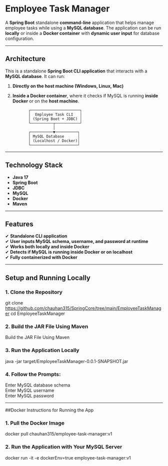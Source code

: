 # Employee Task Manager

A **Spring Boot** standalone **command-line** application that helps manage employee tasks while using a **MySQL database**. The application can be run **locally** or inside a **Docker container** with **dynamic user input** for database configuration.

---

## Architecture

This is a standalone **Spring Boot CLI application** that interacts with a **MySQL database**. It can run:
1. **Directly on the host machine (Windows, Linux, Mac)**
2. **Inside a Docker container**, where it checks if MySQL is running **inside Docker** or on the **host machine**.

              ┌──────────────────────┐
              │  Employee Task CLI   │
              │ (Spring Boot + JDBC) │
              └──────────┬───────────┘
                         │
              ┌──────────▼──────────┐
              │ MySQL Database      │
              │ (Localhost / Docker)│
              └─────────────────────┘


---

## Technology Stack

- **Java 17**
- **Spring Boot**
- **JDBC**
- **MySQL**
- **Docker**
- **Maven**

---

## Features

✔ **Standalone CLI application**  
✔ **User inputs MySQL schema, username, and password at runtime**  
✔ **Works both locally and inside Docker**  
✔ **Detects if MySQL is running inside Docker or on localhost**  
✔ **Fully containerized with Docker**  

---

## Setup and Running Locally

### 1. Clone the Repository

git clone https://github.com/chauhan315/SpringCore/tree/main/EmployeeTaskManager
cd EmployeeTaskManager

### 2. Build the JAR File Using Maven

Build the JAR File Using Maven

### 3. Run the Application Locally

java -jar target/EmployeeTaskManager-0.0.1-SNAPSHOT.jar

### 4. Follow the Prompts:

Enter MySQL database schema <br>
Enter MySQL username <br>
Enter MySQL password <br> 

<hr>

##Docker Instructions for Running the App

### 1. Pull the Docker Image
docker pull chauhan315/employee-task-manager:v1

### 2. Run the Application with Your MySQL Server
docker run -it -e dockerEnv=true employee-task-manager:v1
